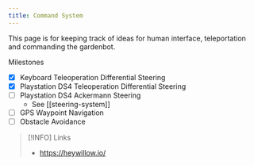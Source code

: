 ```yaml
---
title: Command System
---
```

This page is for keeping track of ideas for human interface, teleportation and commanding the gardenbot. 

Milestones
- [x] Keyboard Teleoperation Differential Steering
- [x] Playstation DS4 Teleoperation Differential Steering
- [ ] Playstation DS4 Ackermann Steering
    - See [[steering-system]]
- [ ] GPS Waypoint Navigation
- [ ] Obstacle Avoidance

> [!INFO] Links
> - https://heywillow.io/
